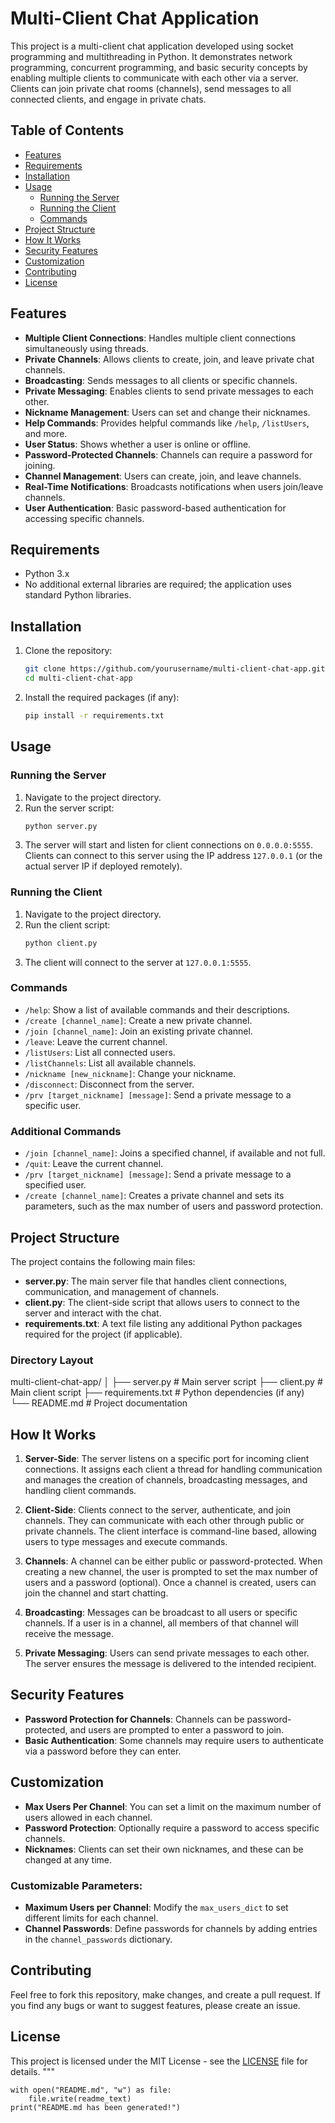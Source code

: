 
# Multi-Client Chat Application

This project is a multi-client chat application developed using socket programming and multithreading in Python. It demonstrates network programming, concurrent programming, and basic security concepts by enabling multiple clients to communicate with each other via a server. Clients can join private chat rooms (channels), send messages to all connected clients, and engage in private chats.

## Table of Contents

- [Features](#features)
- [Requirements](#requirements)
- [Installation](#installation)
- [Usage](#usage)
  - [Running the Server](#running-the-server)
  - [Running the Client](#running-the-client)
  - [Commands](#commands)
- [Project Structure](#project-structure)
- [How It Works](#how-it-works)
- [Security Features](#security-features)
- [Customization](#customization)
- [Contributing](#contributing)
- [License](#license)

## Features

- **Multiple Client Connections**: Handles multiple client connections simultaneously using threads.
- **Private Channels**: Allows clients to create, join, and leave private chat channels.
- **Broadcasting**: Sends messages to all clients or specific channels.
- **Private Messaging**: Enables clients to send private messages to each other.
- **Nickname Management**: Users can set and change their nicknames.
- **Help Commands**: Provides helpful commands like `/help`, `/listUsers`, and more.
- **User Status**: Shows whether a user is online or offline.
- **Password-Protected Channels**: Channels can require a password for joining.
- **Channel Management**: Users can create, join, and leave channels.
- **Real-Time Notifications**: Broadcasts notifications when users join/leave channels.
- **User Authentication**: Basic password-based authentication for accessing specific channels.

## Requirements

- Python 3.x
- No additional external libraries are required; the application uses standard Python libraries.

## Installation

1. Clone the repository:
    ```sh
    git clone https://github.com/yourusername/multi-client-chat-app.git
    cd multi-client-chat-app
    ```

2. Install the required packages (if any):
    ```sh
    pip install -r requirements.txt
    ```

## Usage

### Running the Server

1. Navigate to the project directory.
2. Run the server script:
    ```sh
    python server.py
    ```
3. The server will start and listen for client connections on `0.0.0.0:5555`. Clients can connect to this server using the IP address `127.0.0.1` (or the actual server IP if deployed remotely).

### Running the Client

1. Navigate to the project directory.
2. Run the client script:
    ```sh
    python client.py
    ```
3. The client will connect to the server at `127.0.0.1:5555`.

### Commands

- `/help`: Show a list of available commands and their descriptions.
- `/create [channel_name]`: Create a new private channel.
- `/join [channel_name]`: Join an existing private channel.
- `/leave`: Leave the current channel.
- `/listUsers`: List all connected users.
- `/listChannels`: List all available channels.
- `/nickname [new_nickname]`: Change your nickname.
- `/disconnect`: Disconnect from the server.
- `/prv [target_nickname] [message]`: Send a private message to a specific user.

### Additional Commands

- `/join [channel_name]`: Joins a specified channel, if available and not full.
- `/quit`: Leave the current channel.
- `/prv [target_nickname] [message]`: Send a private message to a specified user.
- `/create [channel_name]`: Creates a private channel and sets its parameters, such as the max number of users and password protection.

## Project Structure

The project contains the following main files:

- **server.py**: The main server file that handles client connections, communication, and management of channels.
- **client.py**: The client-side script that allows users to connect to the server and interact with the chat.
- **requirements.txt**: A text file listing any additional Python packages required for the project (if applicable).

### Directory Layout

multi-client-chat-app/ │ ├── server.py # Main server script ├── client.py # Main client script ├── requirements.txt # Python dependencies (if any) └── README.md # Project documentation



## How It Works

1. **Server-Side**: The server listens on a specific port for incoming client connections. It assigns each client a thread for handling communication and manages the creation of channels, broadcasting messages, and handling client commands.
  
2. **Client-Side**: Clients connect to the server, authenticate, and join channels. They can communicate with each other through public or private channels. The client interface is command-line based, allowing users to type messages and execute commands.

3. **Channels**: A channel can be either public or password-protected. When creating a new channel, the user is prompted to set the max number of users and a password (optional). Once a channel is created, users can join the channel and start chatting.

4. **Broadcasting**: Messages can be broadcast to all users or specific channels. If a user is in a channel, all members of that channel will receive the message.

5. **Private Messaging**: Users can send private messages to each other. The server ensures the message is delivered to the intended recipient.

## Security Features

- **Password Protection for Channels**: Channels can be password-protected, and users are prompted to enter a password to join.
- **Basic Authentication**: Some channels may require users to authenticate via a password before they can enter.
  
## Customization

- **Max Users Per Channel**: You can set a limit on the maximum number of users allowed in each channel.
- **Password Protection**: Optionally require a password to access specific channels.
- **Nicknames**: Clients can set their own nicknames, and these can be changed at any time.

### Customizable Parameters:

- **Maximum Users per Channel**: Modify the `max_users_dict` to set different limits for each channel.
- **Channel Passwords**: Define passwords for channels by adding entries in the `channel_passwords` dictionary.
  
## Contributing

Feel free to fork this repository, make changes, and create a pull request. If you find any bugs or want to suggest features, please create an issue.

## License

This project is licensed under the MIT License - see the [LICENSE](LICENSE) file for details.
"""

    with open("README.md", "w") as file:
        file.write(readme_text)
    print("README.md has been generated!")


